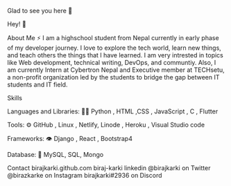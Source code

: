 Glad to see you here 🙂

Hey! 👋

About Me ⚡
I am a highschool student from Nepal currently in early phase of my developer journey. I love to explore the tech world, learn new things, and teach others the things that I have learned. I am very intrested in topics like Web development, technical writing, DevOps, and communtiy. Also, I am currently Intern at Cybertron Nepal and Executive member at TECHsetu, a non-profit organization led by the students to bridge the gap between IT students and IT field.


Skills

Languages and Libraries:
👨‍💻 Python , HTML ,CSS , JavaScript , C , Flutter

Tools:
⚙️ GitHub , Linux , Netlify, Linode , Heroku , Visual Studio code

Frameworks:
👁️ Django , React , Bootstrap4

Database:
💽 MySQL, SQL, Mongo

Contact
birajkarki.github.com
biraj-karki linkedin
@birajkarki on Twitter
@birazkarke on Instagram
birajkarki#2936 on Discord
